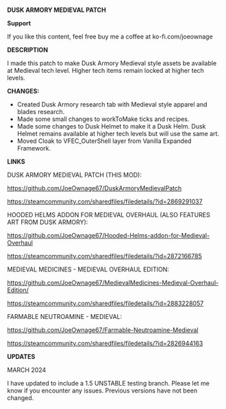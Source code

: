 **DUSK ARMORY MEDIEVAL PATCH**

**Support**

If you like this content, feel free buy me a coffee at ko-fi.com/joeownage 

**DESCRIPTION**

I made this patch to make Dusk Armory Medieval style assets be available at Medieval tech level.  Higher tech items remain locked at higher tech levels.

**CHANGES:**
- Created Dusk Armory research tab with Medieval style apparel and blades research.
- Made some small changes to workToMake ticks and recipes.
- Made some changes to Dusk Helmet to make it a Dusk Helm. Dusk Helmet remains available at higher tech levels but will use the same art.
- Moved Cloak to VFEC_OuterShell layer from Vanilla Expanded Framework.

**LINKS**

DUSK ARMORY MEDIEVAL PATCH (THIS MOD):				
				
https://github.com/JoeOwnage67/DuskArmoryMedievalPatch		

https://steamcommunity.com/sharedfiles/filedetails/?id=2869291037	

HOODED HELMS ADDON FOR MEDIEVAL OVERHAUL (ALSO FEATURES ART FROM DUSK ARMORY):				
				
https://github.com/JoeOwnage67/Hooded-Helms-addon-for-Medieval-Overhaul		

https://steamcommunity.com/sharedfiles/filedetails/?id=2872166785		

MEDIEVAL MEDICINES - MEDIEVAL OVERHAUL EDITION:				
				
https://github.com/JoeOwnage67/MedievalMedicines-Medieval-Overhaul-Edition/

https://steamcommunity.com/sharedfiles/filedetails/?id=2883228057			

FARMABLE NEUTROAMINE - MEDIEVAL:				
				
https://github.com/JoeOwnage67/Farmable-Neutroamine-Medieval	

https://steamcommunity.com/sharedfiles/filedetails/?id=2826944163				
				
**UPDATES**

MARCH 2024

I have updated to include a 1.5 UNSTABLE testing branch. Please let me know if you encounter any issues. Previous versions have not been changed.
